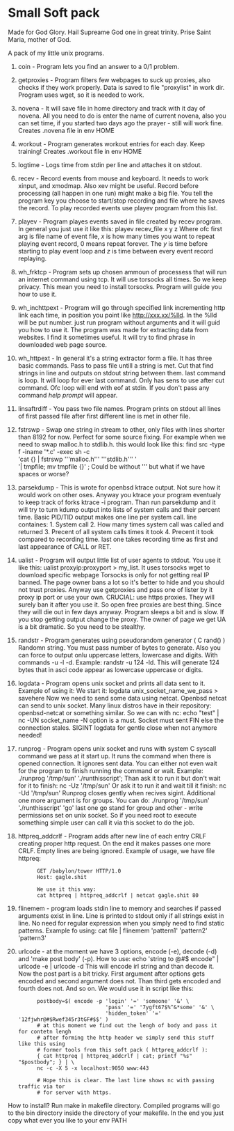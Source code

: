 # Small Soft pack
Made for God Glory.
Hail Supreame God one in great trinity.
Prise Saint Maria, mother of God.

A pack of my little unix programs.

1. coin - Program lets you find an answer
          to a 0/1 problem.
2. getproxies - Program filters few webpages
                to suck up proxies, also checks
                if they work properly. Data is
                saved to file "proxylist" in work dir.
                Program uses wget, so it is needed
                to work.
3. novena - It will save file in home directory
            and track with it day of novena.
            All you need to do is enter the name
            of current novena, also you can
            set time, if you started two days
            ago the prayer - still will work fine.
            Creates .novena file in env HOME
4. workout - Program generates workout entries
             for each day. Keep training!
             Creates .workout file in env HOME
5. logtime - Logs time from stdin per line and
             attaches it on stdout.
6. recev - Record events from mouse and keyboard.
           It needs to work xinput, and xmodmap.
           Also xev might be useful. Record before
           processing (all happen in one run) 
           might make a big file. You tell the
           program key you choose to start/stop
           recording and file where he saves
           the record. To play recorded events
           use playev program from this list.
7. playev - Program playes events saved in file
            created by recev program. In general
            you just use it like this:
            playev recev_file x y z
            Where ofc first arg is file name of
            event file, *x* is how many times
            you want to repeat playing event
            record, 0 means repeat forever.
            The *y* is time before starting to
            play event loop and *z* is time
            between every event record replaying.
8. wh_frktcp - Program sets up chosen ammoun of
               processess that will run an internet
               command using tcp. It will use torsocks
               all times. So we keep privacy.
               This mean you need to install torsocks.
               Program will guide you how to use it.
9. wh_inchttpext - Program will go through specified
                   link incrementing http link each time,
                   in position you point like http://xxx.xx/%lld.
                   In the %lld will be put number. just run program
                   without arguments and it will guid you how to
                   use it. The program was made for extracting data
                   from websites. I find it sometimes useful.
                   It will try to find phrase in downloaded web
                   page source. 
10. wh_httpext - In general it's a string extractor form a file.
                 It has three basic commands. Pass to pass file
                 untill a string is met. Cut that find strings
                 in line and outputs on stdout string between them.
                 last command is loop. It will loop for ever last
                 command. Only has sens to use after cut command.
                 Ofc loop will end with eof at stdin. If you 
                 don't pass any command *help prompt* will appear. 
11. linsaftrdiff - You pass two file names. Program prints on stdout
                   all lines of first passed file after first different
                   line is met in other file.
12. fstrswp - Swap one string in stream to other, only files with lines
              shorter than 8192 for now. Perfect for some source fixing.
              For example when we need to swap malloc.h to stdlib.h.
              this would look like this:
              find src -type f -iname '*.c' -exec sh -c \
                   'cat {} | fstrswp '\''malloc.h'\'' '\''stdlib.h'\'' ' \
                   '| tmpfile; mv tmpfile {}' \;
              Could be without '\'' but what if we have spaces or worse?
13. parsekdump - This is wrote for openbsd ktrace output. Not sure how it
                 would work on other oses. Anyway you ktrace your program
                 eventualy to keep track of forks ktrace -i program.
                 Than run parsekdump and it will try to turn kdump output
                 into lists of system calls and their percent time.
                 Basic PID/TID output makes one line per system call.
                 line containes:
                 1. System call
                 2. How many times system call was called and returned
                 3. Precent of all system calls times it took
                 4. Precent it took compared to recording time.
                 last one takes recording time as first and last appearance
                 of CALL or RET.
14. ualist - Program will output little list of user agents to stdout.
             You use it like this: ualist proxyip:proxyport > my_list.
             It uses torsocks wget to download specific webpage
             Torsocks is only for not getting real IP banned.
             The page owner bans a lot so it's better to hide and
             you should not trust proxies.
             Anyway use getproxies and pass one of lister by it proxy ip port
             or use your own.
             CRUCIAL: use https proxies.
             They will surely ban it after you use it.
             So open free proxies are best thing. Since they will die out
             in few days anyway.
             Program sleeps a bit and is slow. If you stop getting output
             change the proxy. The owner of page we get UA is a bit dramatic.
             So you need to be stealthy.
15. randstr - Program generates using pseudorandom generator ( C rand() )
              Randomn string. You must pass number of bytes to generate.
              Also you can force to output onlu uppercase letters, lowercase
              and digits. With commands -u -l -d.
              Example: randstr -u 124 -ld. This will generate 124 bytes
              that in asci code appear as lowercase uppercase or digits.
16. logdata - Program opens unix socket and prints all data sent to it.
              Example of using it:
              We start it: logdata unix_socket_name_we_pass > savehere
              Now we need to send some data using netcat.
              Openbsd netcat can send to unix socket. 
              Many linux distros have in their repository: openbsd-netcat
              or something similar. So we can with nc:
              echo "test" | nc -UN socket_name
              -N option is a must. Socket must sent FIN else the connection stales.
              SIGINT logdata for gentle close when not anymore needed!
17. runprog - Program opens unix socket and runs with system C syscall
              command we pass at it start up. It runs the command when
              there is opened connection. It ignores sent data.  You can either
              not even wait for the program to finish running the command
              or wait.
              Example: ./runprog '/tmp/sun' './runthisscript';
              Than ask it to run it but don't wait for it to finish: nc -Uz '/tmp/sun'
              Or ask it to run it and wait till it finish: nc -Ud '/tmp/sun'
              Runprog closes gently when recives sigint. Additional one more argument
              is for groups. You can do:
              ./runprog '/tmp/sun' './runthisscript' 'go'
              last one go stand for group and other - write permissions set on
              unix socket. So if you need root to execute something simple user
              can call it via this socket to do the job.
18. httpreq_addcrlf - Program adds after new line of each entry CRLF creating
              proper http request. On the end it makes passes one more CRLF.
              Empty lines are being ignored. Example of usage, we have file httpreq:
              
              GET /babylon/tower HTTP/1.0
              Host: gagle.shit
              
              We use it this way:
              cat httpreq | httpreq_addcrlf | netcat gagle.shit 80
19. flinemem - program loads stdin line to memory and searches if passed arguments
	      exist in line. Line is printed to stdout only if all strings exist in line.
              No need for regular expression when you simply need to find static patterns.
              Example fo using:  cat file | flinemem 'pattern1' 'pattern2' 'pattern3' 

20. urlcode - at the moment we have 3 options, encode (-e), decode (-d)  and
              'make post body' (-p). How to use:
              echo 'string to @#$ encode" | urlcode -e | urlcode -d
              This will encode irl string and than decode it. Now the post part is a bit tricky.
              First argument after options gets encoded and second argument does not.
              Than third gets encoded and fourth does not. And so on.
              We would use it in script like this:

              postbody=$( encode -p 'login' '=' 'someone' '&' \
                                    'pass' '=' '7ygft67$%^&*some' '&' \
                                    'hidden_token' '=' '12fjwhr@#$Rwef345r3tGF#$$' )
              # at this moment we find out the lengh of body and pass it for contetn lengh 
              # after forming the http header we simply send this stuff like this using 
              # former tools from this soft pack ( httpreq_addcrlf ):
              { cat httpreq | httpreq_addcrlf | cat; printf "%s" "$postbody"; } | \
              nc -c -X 5 -x localhost:9050 www:443

              # Hope this is clear. The last line shows nc with passing traffic via tor
              # for server with https.

How to install?
Run make in makefile directory.
Compiled programs will go to the bin directory
inside the directory of your makefile.
In the end you just copy what ever you like
to your env PATH
